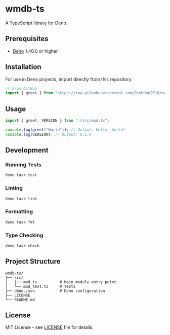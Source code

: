# wmdb-ts

A TypeScript library for Deno.

## Prerequisites

- [Deno](https://deno.land/) 1.40.0 or higher

## Installation

For use in Deno projects, import directly from this repository:

```typescript
// From GitHub
import { greet } from "https://raw.githubusercontent.com/DinhHuy2010/wmdb-ts/main/src/mod.ts";
```

## Usage

```typescript
import { greet, VERSION } from "./src/mod.ts";

console.log(greet("World")); // Output: Hello, World!
console.log(VERSION); // Output: 0.1.0
```

## Development

### Running Tests

```bash
deno task test
```

### Linting

```bash
deno task lint
```

### Formatting

```bash
deno task fmt
```

### Type Checking

```bash
deno task check
```

## Project Structure

```
wmdb-ts/
├── src/
│   ├── mod.ts          # Main module entry point
│   └── mod_test.ts     # Tests
├── deno.json           # Deno configuration
├── LICENSE
└── README.md
```

## License

MIT License - see [LICENSE](LICENSE) file for details.
